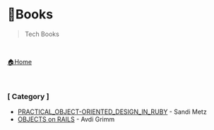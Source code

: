 # 📗Books

> Tech Books

<br>

[🏠Home](https://github.com/batboy118/Study_Note)

<br>

### [ Category ]

- [PRACTICAL_OBJECT-ORIENTED_DESIGN_IN_RUBY](01.PRACTICAL_OBJECT-ORIENTED_DESIGN_IN_RUBY.md) - Sandi Metz
- [OBJECTS on RAILS](02.OBJECTS_ON_RAILS.md) - Avdi Grimm
